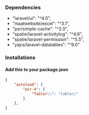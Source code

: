### Dependencies

- "laravel/ui": "^4.0",
- "maatwebsite/excel": "^3.1",
- "psr/simple-cache": "^2.0",
- "spatie/laravel-activitylog": "^4.6",
- "spatie/laravel-permission": "^5.5",
- "yajra/laravel-datatables": "^9.0"

### Installations

#### Add this to your package.json

```json
{
    "autoload": {
        "psr-4": {
            "Tabler\\": "tabler/"
        }
    },
}
```
